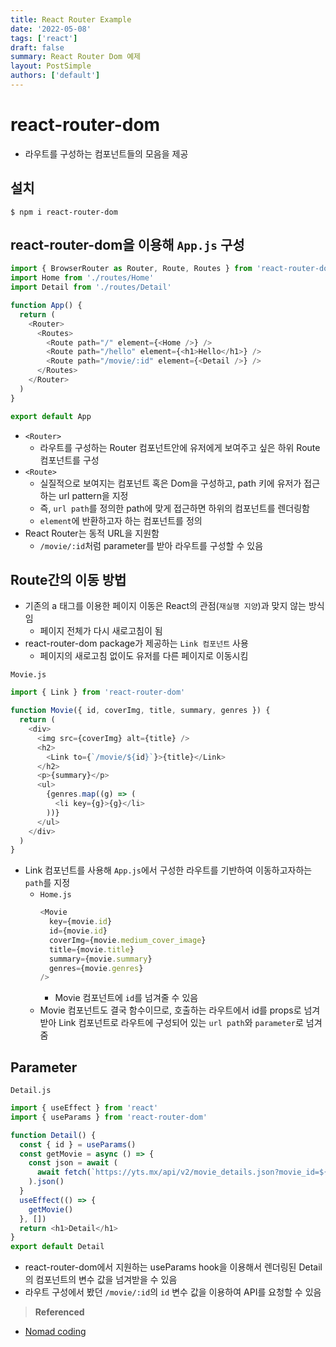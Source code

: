 ```yaml
---
title: React Router Example
date: '2022-05-08'
tags: ['react']
draft: false
summary: React Router Dom 예제
layout: PostSimple
authors: ['default']
---
```


# react-router-dom

- 라우트를 구성하는 컴포넌트들의 모음을 제공

## 설치

```shell
$ npm i react-router-dom
```

## react-router-dom을 이용해 `App.js` 구성

```javascript
import { BrowserRouter as Router, Route, Routes } from 'react-router-dom'
import Home from './routes/Home'
import Detail from './routes/Detail'

function App() {
  return (
    <Router>
      <Routes>
        <Route path="/" element={<Home />} />
        <Route path="/hello" element={<h1>Hello</h1>} />
        <Route path="/movie/:id" element={<Detail />} />
      </Routes>
    </Router>
  )
}

export default App
```

- `<Router>`
  - 라우트를 구성하는 Router 컴포넌트안에 유저에게 보여주고 싶은 하위 Route 컴포넌트를 구성
- `<Route>`
  - 실질적으로 보여지는 컴포넌트 혹은 Dom을 구성하고, path 키에 유저가 접근하는 url pattern을 지정
  - 즉, `url path`를 정의한 path에 맞게 접근하면 하위의 컴포넌트를 렌더링함
  - `element`에 반환하고자 하는 컴포넌트를 정의
- React Router는 동적 URL을 지원함
  - `/movie/:id`처럼 parameter를 받아 라우트를 구성할 수 있음

## Route간의 이동 방법

- 기존의 a 태그를 이용한 페이지 이동은 React의 관점(`재실행 지양`)과 맞지 않는 방식임
  - 페이지 전체가 다시 새로고침이 됨
- react-router-dom package가 제공하는 `Link 컴포넌트` 사용
  - 페이지의 새로고침 없이도 유저를 다른 페이지로 이동시킴

`Movie.js`

```javascript
import { Link } from 'react-router-dom'

function Movie({ id, coverImg, title, summary, genres }) {
  return (
    <div>
      <img src={coverImg} alt={title} />
      <h2>
        <Link to={`/movie/${id}`}>{title}</Link>
      </h2>
      <p>{summary}</p>
      <ul>
        {genres.map((g) => (
          <li key={g}>{g}</li>
        ))}
      </ul>
    </div>
  )
}
```

- Link 컴포넌트를 사용해 `App.js`에서 구성한 라우트를 기반하여 이동하고자하는 `path`를 지정
  - `Home.js`
    ```javascript
    <Movie
      key={movie.id}
      id={movie.id}
      coverImg={movie.medium_cover_image}
      title={movie.title}
      summary={movie.summary}
      genres={movie.genres}
    />
    ```
    - Movie 컴포넌트에 `id`를 넘겨줄 수 있음
  - Movie 컴포넌트도 결국 함수이므로, 호출하는 라우트에서 id를 props로 넘겨받아 Link 컴포넌트로 라우트에 구성되어 있는 `url path`와 `parameter`로 넘겨줌

## Parameter

`Detail.js`

```javascript
import { useEffect } from 'react'
import { useParams } from 'react-router-dom'

function Detail() {
  const { id } = useParams()
  const getMovie = async () => {
    const json = await (
      await fetch(`https://yts.mx/api/v2/movie_details.json?movie_id=${id}`)
    ).json()
  }
  useEffect(() => {
    getMovie()
  }, [])
  return <h1>Detail</h1>
}
export default Detail
```

- react-router-dom에서 지원하는 useParams hook을 이용해서 렌더링된 Detail의 컴포넌트의 변수 값을 넘겨받을 수 있음
- 라우트 구성에서 봤던 `/movie/:id`의 `id` 변수 값을 이용하여 API를 요청할 수 있음

> **Referenced**

- [Nomad coding](https://nomadcoders.co/react-for-beginners)
